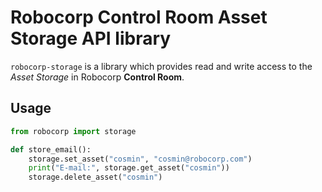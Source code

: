 # Robocorp Control Room Asset Storage API library

`robocorp-storage` is a library which provides read and write access to the
*Asset Storage* in Robocorp **Control Room**.


## Usage

```python
from robocorp import storage

def store_email():
    storage.set_asset("cosmin", "cosmin@robocorp.com")
    print("E-mail:", storage.get_asset("cosmin"))
    storage.delete_asset("cosmin")
```
